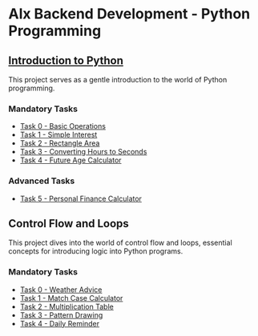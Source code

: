# Alx Backend Development - Python Programming

## [Introduction to Python](./python_introduction/)

This project serves as a gentle introduction to the world of Python programming.

### Mandatory Tasks

- [Task 0 - Basic Operations](./python_introduction/basic_operations.py)
- [Task 1 - Simple Interest](./python_introduction/simple_interest.py)
- [Task 2 - Rectangle Area](./python_introduction/rectangle_area.py)
- [Task 3 - Converting Hours to Seconds](./python_introduction/hours_to_seconds.py)
- [Task 4 - Future Age Calculator](./python_introduction/future_age_calculator.py)

### Advanced Tasks

- [Task 5 - Personal Finance Calculator](./python_introduction/finance_calculator.py)

## Control Flow and Loops

This project dives into the world of control flow and loops, essential concepts for introducing logic into Python programs.

### Mandatory Tasks

- [Task 0 - Weather Advice](./control-flow/weather_advice.py)
- [Task 1 - Match Case Calculator](./control-flow/match_case_calculator.py)
- [Task 2 - Multiplication Table](./control-flow/multiplication_table.py)
- [Task 3 - Pattern Drawing](./control-flow/pattern_drawing.py)
- [Task 4 - Daily Reminder](./control-flow/daily_reminder.py)

